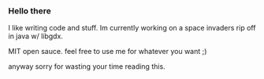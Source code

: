### Hello there ###


I like writing code and stuff. 
Im currently working on a space invaders rip off in java w/ libgdx.

MIT open sauce. feel free to use me for whatever you want ;)

anyway sorry for wasting your time reading this.
